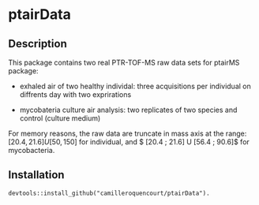 # ptairData

## Description
This package contains two real PTR-TOF-MS raw data sets for ptairMS package:

- exhaled air of two healthy individal: three acquisitions per individual on diffrents day with two exprirations

- mycobateria culture air analysis: two replicates of two species and control (culture medium)

For memory reasons, the raw data are truncate in mass axis at the range: $[20.4,21.6] U [50 , 150]$ for individual, and $ [20.4 ; 21.6] U  [56.4 ; 90.6]$ for mycobacteria.


## Installation
`devtools::install_github("camilleroquencourt/ptairData").`
